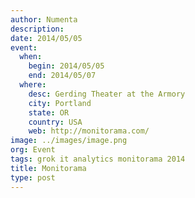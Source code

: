 ```yaml
---
author: Numenta
description:
date: 2014/05/05
event:
  when:
    begin: 2014/05/05
    end: 2014/05/07
  where:
    desc: Gerding Theater at the Armory
    city: Portland
    state: OR
    country: USA
    web: http://monitorama.com/
image: ../images/image.png
org: Event
tags: grok it analytics monitorama 2014
title: Monitorama
type: post
---
```

